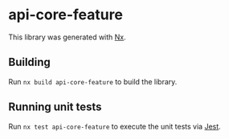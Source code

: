 # api-core-feature

This library was generated with [Nx](https://nx.dev).

## Building

Run `nx build api-core-feature` to build the library.

## Running unit tests

Run `nx test api-core-feature` to execute the unit tests via [Jest](https://jestjs.io).
